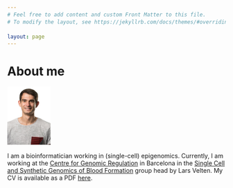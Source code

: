 ```yaml
---
# Feel free to add content and custom Front Matter to this file.
# To modify the layout, see https://jekyllrb.com/docs/themes/#overriding-theme-defaults

layout: page
---
```


<h1>About me</h1><img src="me.jpg" alt="michael-scherer" width="100"/>

I am a bioinformatician working in (single-cell) epigenomics. Currently, I am working at the [Centre for Genomic Regulation](https://crg.eu) in Barcelona in the [Single Cell and Synthetic Genomics of Blood Formation](https://www.crg.eu/en/programmes-groups/velten-lab) group head by Lars Velten. My CV is available as a PDF [here](CV.pdf).
